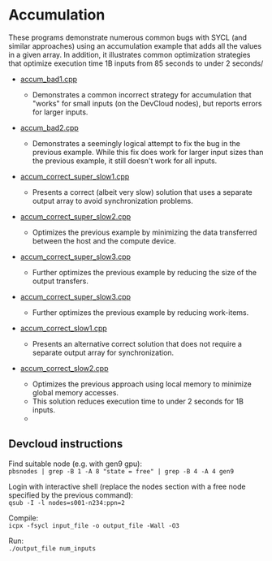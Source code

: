 # Accumulation

These programs demonstrate numerous common bugs with SYCL (and similar approaches) using an accumulation example that adds all the values in a given array.
In addition, it illustrates common optimization strategies that optimize execution time 1B inputs from 85 seconds to under 2 seconds/

* [accum_bad1.cpp](accum_bad1.cpp)
  * Demonstrates a common incorrect strategy for accumulation that "works" for small inputs (on the DevCloud nodes), but reports errors for larger inputs.

* [accum_bad2.cpp](accum_bad2.cpp)
  * Demonstrates a seemingly logical attempt to fix the bug in the previous example. While this fix does work for larger input sizes than the previous example, it still doesn't work for all inputs. 
  
* [accum_correct_super_slow1.cpp](accum_correct_super_slow1.cpp)
  * Presents a correct (albeit very slow) solution that uses a separate output array to avoid synchronization problems.

* [accum_correct_super_slow2.cpp](accum_correct_super_slow2.cpp)
  * Optimizes the previous example by minimizing the data transferred between the host and the compute device.

* [accum_correct_super_slow3.cpp](accum_correct_super_slow3.cpp)
  * Further optimizes the previous example by reducing the size of the output transfers.

* [accum_correct_super_slow3.cpp](accum_correct_super_slow4.cpp)
  * Further optimizes the previous example by reducing work-items.

* [accum_correct_slow1.cpp](accum_correct_slow1.cpp)
  * Presents an alternative correct solution that does not require a separate output array for synchronization.

* [accum_correct_slow2.cpp](accum_correct_slow2.cpp)
  * Optimizes the previous approach using local memory to minimize global memory accesses.
  * This solution reduces execution time to under 2 seconds for 1B inputs.
  *   
## Devcloud instructions

Find suitable node (e.g. with gen9 gpu):  
`pbsnodes | grep -B 1 -A 8 "state = free" | grep -B 4 -A 4 gen9`

Login with interactive shell (replace the nodes section with a free node specified by the previous command):   
`qsub -I -l nodes=s001-n234:ppn=2`

Compile:   
`icpx -fsycl input_file -o output_file -Wall -O3`
   
Run:   
`./output_file num_inputs`  
